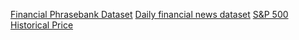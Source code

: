 [Financial Phrasebank Dataset](https://drive.google.com/drive/folders/1KNtJrhDPvlyWt8qBt1L8PsZP5VlhA0DO?usp=sharing)
[Daily financial news dataset](https://drive.google.com/file/d/1_IQ7xN4Px6oHFivgUQMmvlo-HH4zm_Ll/view?usp=sharing)
[S&P 500 Historical Price](https://drive.google.com/file/d/1U7_8xHPXwdS9WH_kUFwg0LrwvjHp6G_-/view?usp=sharing)
